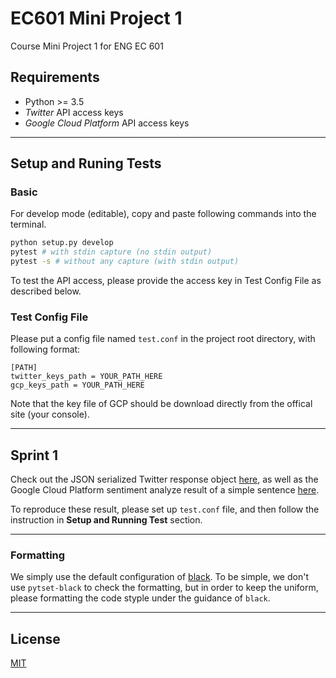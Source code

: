# EC601 Mini Project 1
Course Mini Project 1 for ENG EC 601

## Requirements

* Python >= 3.5
* *Twitter* API access keys
* *Google Cloud Platform* API access keys

----

## Setup and Runing Tests

### Basic

For develop mode (editable), copy and paste following commands into the terminal.
```bash
python setup.py develop
pytest # with stdin capture (no stdin output)
pytest -s # without any capture (with stdin output)
```
To test the API access, please provide the access key in Test Config File as described below.



### Test Config File

Please put a config file named `test.conf` in the project root directory, with following format:
```config
[PATH]
twitter_keys_path = YOUR_PATH_HERE
gcp_keys_path = YOUR_PATH_HERE
```
Note that the key file of GCP should be download directly from the offical site (your console).

----

## Sprint 1

Check out the JSON serialized Twitter response object [here](./home_timeline_sample.json),
as well as the Google Cloud Platform sentiment analyze result of a simple sentence [here](./gcp_sentiment_sample).

To reproduce these result, please set up `test.conf` file, and then follow the instruction in **Setup and Running Test** section.

----

### Formatting

We simply use the default configuration of [black](https://github.com/psf/black). To be simple, we don't use `pytset-black` to check the formatting, but in order to keep the uniform, please formatting the code styple under the guidance of `black`.

----

## License
[MIT](./LICENSE)